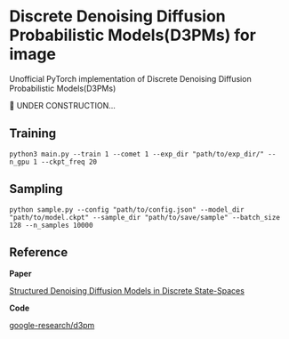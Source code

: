 #  Discrete Denoising Diffusion Probabilistic Models(D3PMs) for image

Unofficial PyTorch implementation of Discrete Denoising Diffusion Probabilistic Models(D3PMs)

🚧 UNDER CONSTRUCTION...

## Training
```
python3 main.py --train 1 --comet 1 --exp_dir "path/to/exp_dir/" --n_gpu 1 --ckpt_freq 20
```

## Sampling
```
python sample.py --config "path/to/config.json" --model_dir "path/to/model.ckpt" --sample_dir "path/to/save/sample" --batch_size 128 --n_samples 10000
```

## Reference

**Paper**

[Structured Denoising Diffusion Models in Discrete State-Spaces](https://arxiv.org/abs/2107.03006)

**Code**

[google-research/d3pm](https://github.com/google-research/google-research/tree/master/d3pm)
